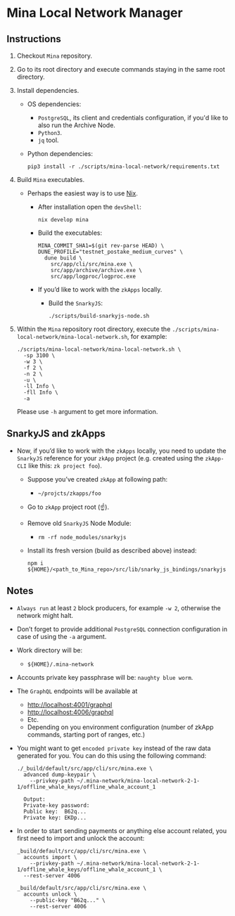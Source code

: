 # Mina Local Network Manager

## Instructions

1. Checkout `Mina` repository.
2. Go to its root directory and execute commands staying in the same root directory.
3. Install dependencies.
    - OS dependencies:
      - `PostgreSQL`, its client and credentials configuration, if you'd like to also run the Archive Node.
      - `Python3`.
      - `jq` tool.
    - Python dependencies:

      ```shell
      pip3 install -r ./scripts/mina-local-network/requirements.txt
      ```

4. Build `Mina` executables.
    - Perhaps the easiest way is to use [Nix](https://github.com/MinaProtocol/mina/tree/develop/nix).
      - After installation open the `devShell`:

        ```shell
        nix develop mina
        ```

      - Build the executables:

        ```shell
        MINA_COMMIT_SHA1=$(git rev-parse HEAD) \
        DUNE_PROFILE="testnet_postake_medium_curves" \
          dune build \
            src/app/cli/src/mina.exe \
            src/app/archive/archive.exe \
            src/app/logproc/logproc.exe
        ```

      - If you’d like to work with the `zkApps` locally.
        - Build the `SnarkyJS`:

          ```shell
          ./scripts/build-snarkyjs-node.sh
          ```

5. Within the `Mina` repository root directory, execute the `./scripts/mina-local-network/mina-local-network.sh`, for example:

    ```shell
    ./scripts/mina-local-network/mina-local-network.sh \
      -sp 3100 \
      -w 3 \
      -f 2 \
      -n 2 \
      -u \
      -ll Info \
      -fll Info \
      -a
    ```

    Please use `-h` argument to get more information.

## SnarkyJS and zkApps

- Now, if you’d like to work with the `zkApps` locally, you need to update the `SnarkyJS` reference for your `zkApp` project (e.g. created using the `zkApp-CLI` like this: `zk project foo`).
  - Suppose you’ve created `zkApp` at following path:
    - `~/projcts/zkapps/foo`
  - Go to `zkApp` project root (☝️).
  - Remove old `SnarkyJS` Node Module:
    - `rm -rf node_modules/snarkyjs`
  - Install its fresh version (build as described above) instead:

    ```shell
    npm i ${HOME}/<path_to_Mina_repo>/src/lib/snarky_js_bindings/snarkyjs
    ```

## Notes

- `Always run` at least `2` block producers, for example `-w 2`, otherwise the network might halt.
- Don’t forget to provide additional `PostgreSQL` connection configuration in case of using the `-a` argument.
- Work directory will be:
  - `${HOME}/.mina-network`
- Accounts private key passphrase will be: `naughty blue worm`.
- The `GraphQL` endpoints will be available at
  - [http://localhost:4001/graphql](http://localhost:4001/graphql)
  - [http://localhost:4006/graphql](http://localhost:4006/graphql)
  - Etc.
  - Depending on you environment configuration (number of zkApp commands, starting port of ranges, etc.)
- You might want to get `encoded private key` instead of the raw data generated for you. You can do this using the following command:

  ```shell
  ./_build/default/src/app/cli/src/mina.exe \
    advanced dump-keypair \
      --privkey-path ~/.mina-network/mina-local-network-2-1-1/offline_whale_keys/offline_whale_account_1

    Output:
    Private-key password:
    Public key:  B62q...
    Private key: EKDp...
  ```

- In order to start sending payments or anything else account related, you first need to import and unlock the account:

    ```shell
    _build/default/src/app/cli/src/mina.exe \
      accounts import \
        --privkey-path ~/.mina-network/mina-local-network-2-1-1/offline_whale_keys/offline_whale_account_1 \
      --rest-server 4006

    _build/default/src/app/cli/src/mina.exe \
      accounts unlock \
        --public-key "B62q..." \
        --rest-server 4006
    ```
